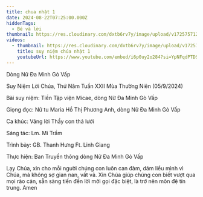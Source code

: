 ```yaml
---
title: chua nhật 1
date: 2024-08-22T07:25:00.000Z
hiddenTags:
  - Bé và lời
thumbnail: https://res.cloudinary.com/dxtb6rv7y/image/upload/v1725757129/1_kaarbo.jpg
videos:
  - thumbnail: https://res.cloudinary.com/dxtb6rv7y/image/upload/v1725757129/1_kaarbo.jpg
    title: suy niệm chúa nhật 1
    youtubeUrl: https://www.youtube.com/embed/i6p0uy2o284?si=YpNFqdPTDSFOe5AN
---
```

Dòng Nữ Đa Minh Gò Vấp  

Suy Niệm Lời Chúa, Thứ Năm Tuần XXII Mùa Thường Niên (05/9/2024)

Bài suy niệm: Tiền Tập viện Micae, dòng Nữ Đa Minh Gò Vấp

Giọng đọc: Nữ tu Maria Hồ Thị Phương Anh, dòng Nữ Đa Minh Gò Vấp

Ca khúc: Vâng lời Thầy con thả lưới

Sáng tác: Lm. Mi Trầm

Trình bày: GB. Thanh Hưng Ft. Linh Giang 

Thực hiện: Ban Truyền thông dòng Nữ Đa Minh Gò Vấp



Lạy Chúa, xin cho mỗi người chúng con luôn can đảm, dám liều mình vì Chúa, mà không sợ gian nan, vất vả. Xin Chúa giúp chúng con biết vượt qua mọi rào cản, sẵn sàng tiến đến lời mời gọi đặc biệt, là trở nên môn đệ tín trung. Amen
